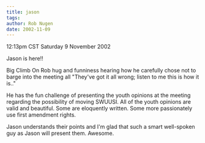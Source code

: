 ```yaml
---
title: jason
tags: 
author: Rob Nugen
date: 2002-11-09
---
```


<p class=date>12:13pm CST Saturday 9 November 2002</p>

<p>Jason is here!!</p>

<p>Big Climb On Rob hug and funniness hearing how he carefully chose
not to barge into the meeting all "They've got it all wrong; listen to
me this is how it is.."</p>

<p>He has the fun challenge of presenting the youth opinions at the
meeting regarding the possibility of moving SWUUSI.  All of the youth
opinions are valid and beautiful.  Some are eloquently written.  Some
more passionately use first amendment rights.</p>

<p>Jason understands their points and I'm glad that such a smart
well-spoken guy as Jason will present them.  Awesome.</p>
